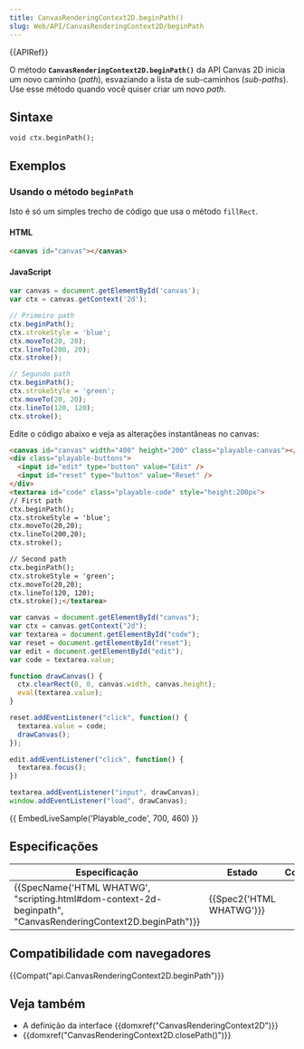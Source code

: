 ```yaml
---
title: CanvasRenderingContext2D.beginPath()
slug: Web/API/CanvasRenderingContext2D/beginPath
---
```

{{APIRef}}

O método **`CanvasRenderingContext2D.beginPath()`** da API Canvas 2D inicia um novo caminho (_path_), esvaziando a lista de sub-caminhos (_sub-paths_). Use esse método quando você quiser criar um novo _path_.

## Sintaxe

```
void ctx.beginPath();
```

## Exemplos

### Usando o método `beginPath`

Isto é só um simples trecho de código que usa o método `fillRect`.

#### HTML

```html
<canvas id="canvas"></canvas>
```

#### JavaScript

```js
var canvas = document.getElementById('canvas');
var ctx = canvas.getContext('2d');

// Primeiro path
ctx.beginPath();
ctx.strokeStyle = 'blue';
ctx.moveTo(20, 20);
ctx.lineTo(200, 20);
ctx.stroke();

// Segundo path
ctx.beginPath();
ctx.strokeStyle = 'green';
ctx.moveTo(20, 20);
ctx.lineTo(120, 120);
ctx.stroke();
```

Edite o código abaixo e veja as alterações instantâneas no canvas:

```html hidden
<canvas id="canvas" width="400" height="200" class="playable-canvas"></canvas>
<div class="playable-buttons">
  <input id="edit" type="button" value="Edit" />
  <input id="reset" type="button" value="Reset" />
</div>
<textarea id="code" class="playable-code" style="height:200px">
// First path
ctx.beginPath();
ctx.strokeStyle = 'blue';
ctx.moveTo(20,20);
ctx.lineTo(200,20);
ctx.stroke();

// Second path
ctx.beginPath();
ctx.strokeStyle = 'green';
ctx.moveTo(20,20);
ctx.lineTo(120, 120);
ctx.stroke();</textarea>
```

```js hidden
var canvas = document.getElementById("canvas");
var ctx = canvas.getContext("2d");
var textarea = document.getElementById("code");
var reset = document.getElementById("reset");
var edit = document.getElementById("edit");
var code = textarea.value;

function drawCanvas() {
  ctx.clearRect(0, 0, canvas.width, canvas.height);
  eval(textarea.value);
}

reset.addEventListener("click", function() {
  textarea.value = code;
  drawCanvas();
});

edit.addEventListener("click", function() {
  textarea.focus();
})

textarea.addEventListener("input", drawCanvas);
window.addEventListener("load", drawCanvas);
```

{{ EmbedLiveSample('Playable_code', 700, 460) }}

## Especificações

| Especificação                                                                                                                                    | Estado                           | Comentário |
| ------------------------------------------------------------------------------------------------------------------------------------------------ | -------------------------------- | ---------- |
| {{SpecName('HTML WHATWG', "scripting.html#dom-context-2d-beginpath", "CanvasRenderingContext2D.beginPath")}} | {{Spec2('HTML WHATWG')}} |            |

## Compatibilidade com navegadores

{{Compat("api.CanvasRenderingContext2D.beginPath")}}

## Veja também

- A definição da interface {{domxref("CanvasRenderingContext2D")}}
- {{domxref("CanvasRenderingContext2D.closePath()")}}
